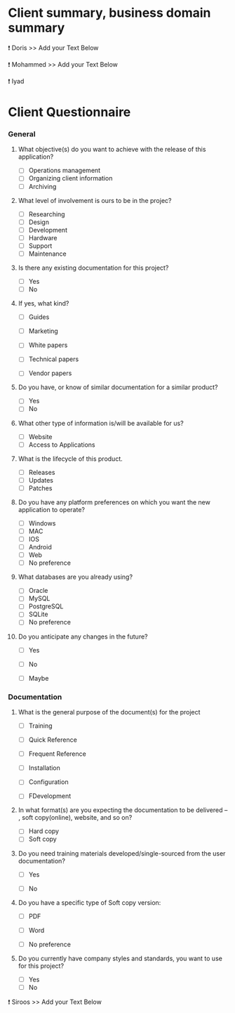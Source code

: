 # Client summary, business domain summary
❗ Doris  >> Add your Text Below 


❗ Mohammed  >> Add your Text Below 


❗ Iyad 
# Client Questionnaire

### General

1. What objective(s) do you want to achieve with the release of this application?
	- [ ] Operations management
	- [ ] Organizing client information
	- [ ] Archiving

2. What level of involvement is ours to be in the projec?

	- [ ] Researching
	- [ ] Design
	- [ ] Development
	- [ ] Hardware
	- [ ] Support
	- [ ] Maintenance 		
	
5. Is there any existing documentation for this project? 
	- [ ] Yes 
	- [ ] No

4. If yes, what kind?
	- [ ] Guides
	- [ ] Marketing
	- [ ] White papers
	- [ ] Technical papers
	- [ ] Vendor papers
	

5. Do you have, or know of similar documentation for a similar product? 
	- [ ] Yes 
	- [ ] No

6. What other type of information is/will be available for us?
	- [ ] Website
	- [ ] Access to Applications 

7. What is the lifecycle of this product. 
	- [ ] Releases 
	- [ ] Updates
	- [ ] Patches

8. Do you have any platform preferences on which you want the new application to operate? 
 	- [ ] Windows 
	- [ ] MAC
	- [ ] IOS
	- [ ] Android
	- [ ] Web
	- [ ] No preference		
9. What databases are you already using?
 	- [ ] Oracle 
	- [ ] MySQL
	- [ ] PostgreSQL
	- [ ] SQLite
	- [ ] No preference	
10. Do you anticipate any changes in the future?
	- [ ] Yes 
	- [ ] No
	- [ ] Maybe 

 
### Documentation

1. What is the general purpose of the document(s) for the project
	- [ ] Training 
	- [ ] Quick Reference
	- [ ] Frequent Reference
	- [ ] Installation 
	- [ ] Configuration
	- [ ] FDevelopment 


2. In what format(s) are you expecting the documentation to be delivered – , soft copy(online), website, and so on?

	- [ ] Hard copy 
	- [ ] Soft copy

3. Do you need training materials developed/single-sourced from the user documentation?
	- [ ] Yes 
	- [ ] No


4. Do you have a specific type of Soft copy version:
	- [ ] PDF 
	- [ ] Word
	- [ ] No preference	


5. Do you currently have company styles and standards, you want to use for this project?
	- [ ] Yes 
	- [ ] No
  
❗ Siroos  >> Add your Text Below 
